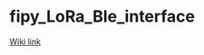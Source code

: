 # fipy_LoRa_Ble_interface

[Wiki link](https://github.com/Ro0t-set/fipy_LoRa_Ble_interface/wiki)







